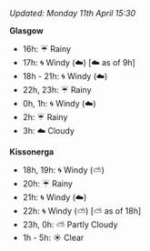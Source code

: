 *Updated: Monday 11th April 15:30*

**Glasgow**

* 16h: :umbrella: Rainy
* 17h: :cyclone: Windy (:cloud:) [:cloud: as of 9h]
* 18h - 21h: :cyclone: Windy (:cloud:)
* 22h, 23h: :umbrella: Rainy
* 0h, 1h: :cyclone: Windy (:cloud:)
* 2h: :umbrella: Rainy
* 3h: :cloud: Cloudy

**Kissonerga**

* 18h, 19h: :cyclone: Windy (:partly_sunny:)
* 20h: :umbrella: Rainy
* 21h: :cyclone: Windy (:cloud:)
* 22h: :cyclone: Windy (:partly_sunny:) [:partly_sunny: as of 18h]
* 23h, 0h: :partly_sunny: Partly Cloudy
* 1h - 5h: :sunny: Clear
